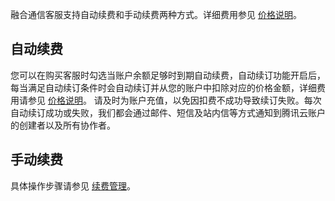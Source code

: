 融合通信客服支持自动续费和手动续费两种方式。详细费用参见 [价格说明](https://cloud.tencent.com/document/product/679/45797)。
## 自动续费
您可以在购买客服时勾选当账户余额足够时到期自动续费，自动续订功能开启后，每当满足自动续订条件时会自动续订并从您的账户中扣除对应的价格金额，详细费用请参见 [价格说明](https://cloud.tencent.com/document/product/679/45797)。
请及时为账户充值，以免因扣费不成功导致续订失败。每次自动续订成功或失败，我们都会通过邮件、短信及站内信等方式通知到腾讯云账户的创建者以及所有协作者。

## 手动续费
具体操作步骤请参见 [续费管理](https://cloud.tencent.com/document/product/555/7454)。
